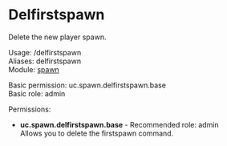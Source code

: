 Delfirstspawn
====
Delete the new player spawn.

Usage: /delfirstspawn<br>
Aliases: delfirstspawn<br>
Module: [spawn](../modules/spawn.md)<br>

Basic permission: uc.spawn.delfirstspawn.base<br>
Basic role: admin<br>

Permissions: <br>
* **uc.spawn.delfirstspawn.base** - Recommended role: admin<br>Allows you to delete the firstspawn command.
